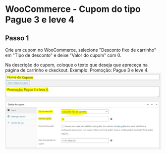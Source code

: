 # WooCommerce - Cupom do tipo Pague 3 e leve 4

## Passo 1
Crie um cupom no WooCommerce, selecione "Desconto fixo de carrinho" em "Tipo de desconto" e deixe "Valor do cupom" com 0.

Na descrição do cupom, coloque o texto que deseja que apreceça na página de carrinho e ckeckout. Exemplo: Promoção: Pague 3 e leve 4.
![Criando o cupom](https://raw.githubusercontent.com/RamiroFabricioLobo/woocommerce-cupom-pague3-leve4/master/cupom-page3-leve4.jpg)




